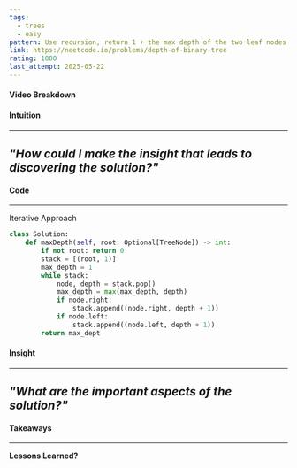 ```yaml
---
tags:
  - trees
  - easy
pattern: Use recursion, return 1 + the max depth of the two leaf nodes
link: https://neetcode.io/problems/depth-of-binary-tree
rating: 1000
last_attempt: 2025-05-22
---
```

#### Video Breakdown


#### Intuition
---
_"How could I make the insight that leads to discovering the solution?"_
- 

#### Code
---
Iterative Approach
```python
class Solution:
    def maxDepth(self, root: Optional[TreeNode]) -> int:
        if not root: return 0
        stack = [(root, 1)]
        max_depth = 1
        while stack:
            node, depth = stack.pop()
            max_depth = max(max_depth, depth)
            if node.right:
                stack.append((node.right, depth + 1))
            if node.left:
                stack.append((node.left, depth + 1))
        return max_dept
```

#### Insight  
---
_"What are the important aspects of the solution?"_
- 

#### Takeaways
---
**Lessons Learned?**